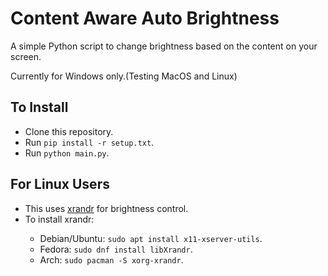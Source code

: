 <h1>Content Aware Auto Brightness</h1>
<p>
  A simple Python script to change brightness based on the content on your screen.
</p>
<p>
  Currently for Windows only.(Testing MacOS and Linux)
</p>

<h2>To Install</h2>
<ul>
  <li>Clone this repository.</li>
  <li>Run <code>pip install -r setup.txt</code>.</li>
  <li>Run <code>python main.py</code>.</li>
</ul>

<h2>For Linux Users</h2>
<ul>
  <li>This uses <a href = "https://www.commandlinux.com/man-page/man1/xrandr.1.html">xrandr</a> for brightness control.</li>
  <li>To install xrandr:</li>
  <ul>
    <li>Debian/Ubuntu: <code>sudo apt install x11-xserver-utils</code>.</li>
    <li>Fedora: <code>sudo dnf install libXrandr</code>.</li>
    <li>Arch: <code>sudo pacman -S xorg-xrandr</code>.</li>
  </ul>
</ul>
